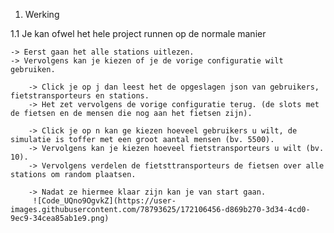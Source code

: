 1. Werking

1.1 Je kan ofwel het hele project runnen op de normale manier
    
	-> Eerst gaan het alle stations uitlezen.
	-> Vervolgens kan je kiezen of je de vorige configuratie wilt gebruiken.

	    -> Click je op j dan leest het de opgeslagen json van gebruikers, fietstransporteurs en stations.
		-> Het zet vervolgens de vorige configuratie terug. (de slots met de fietsen en de mensen die nog aan het fietsen zijn).

		-> Click je op n kan ge kiezen hoeveel gebruikers u wilt, de simulatie is toffer met een groot aantal mensen (bv. 5500).
		-> Vervolgens kan je kiezen hoeveel fietstransporteurs u wilt (bv. 10).
		-> Vervolgens verdelen de fietsttransporteurs de fietsen over alle stations om random plaatsen.

		-> Nadat ze hiermee klaar zijn kan je van start gaan.
		 ![Code_UQno9OgvkZ](https://user-images.githubusercontent.com/78793625/172106456-d869b270-3d34-4cd0-9ec9-34cea85ab1e9.png)

